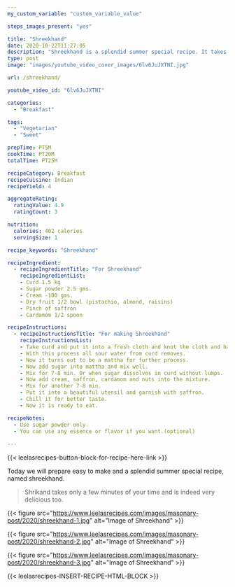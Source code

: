 ```yaml
---
my_custom_variable: "custom_variable_value"

steps_images_present: "yes"

title: "Shreekhand"
date: 2020-10-22T11:27:05
description: "Shreekhand is a splendid summer special recipe. It takes only a few minutes of your time and is indeed very delicious."
type: post
image: "images/youtube_video_cover_images/6lv6JuJXTNI.jpg"

url: /shreekhand/

youtube_video_id: "6lv6JuJXTNI"

categories: 
  - "Breakfast"

tags:
  - "Vegetarian"
  - "Sweet"

prepTime: PT5M
cookTime: PT20M
totalTime: PT25M

recipeCategory: Breakfast
recipeCuisine: Indian
recipeYield: 4

aggregateRating:
  ratingValue: 4.9
  ratingCount: 3

nutrition:
  calories: 402 calories
  servingSize: 1

recipe_keywords: "Shreekhand"

recipeIngredient:
  - recipeIngredientTitle: "For Shreekhand"
    recipeIngredientList:
    - Curd 1.5 kg
    - Sugar powder 2.5 gms.
    - Cream -100 gms.
    - Dry fruit 1/2 bowl (pistachio, almond, raisins)
    - Pinch of saffron
    - Cardamom 1/2 spoon

recipeInstructions:
  - recipeInstructionsTitle: "For making Shreekhand"
    recipeInstructionsList:
    - Take curd and put it into a fresh cloth and knot the cloth and hang it for 8-9 hours.
    - With this process all sour water from curd removes.
    - Now it turns out to be a mattha for further process.
    - Now add sugar into mattha and mix well.
    - Mix for 7-8 min. Or when sugar dissolves in curd without lumps.
    - Now add cream, saffron, cardamom and nuts into the mixture.
    - Mix for another 7-8 min. 
    - Put it into a beautiful utensil and garnish with saffron.
    - Chill it for better taste.
    - Now it is ready to eat.

recipeNotes: 
  - Use sugar powder only.
  - You can use any essence or flavor if you want.(optional)
   
---
```


{{< leelasrecipes-button-block-for-recipe-here-link >}}


Today we will prepare easy to make and a splendid summer special recipe, named shreekhand. 

> Shrikand takes only a few minutes of your time and is indeed very delicious too.


{{< figure src="https://www.leelasrecipes.com/images/masonary-post/2020/shreekhand-1.jpg" alt="Image of Shreekhand" >}}

{{< figure src="https://www.leelasrecipes.com/images/masonary-post/2020/shreekhand-2.jpg" alt="Image of Shreekhand" >}}

{{< figure src="https://www.leelasrecipes.com/images/masonary-post/2020/shreekhand-3.jpg" alt="Image of Shreekhand" >}}

{{< leelasrecipes-INSERT-RECIPE-HTML-BLOCK >}}

